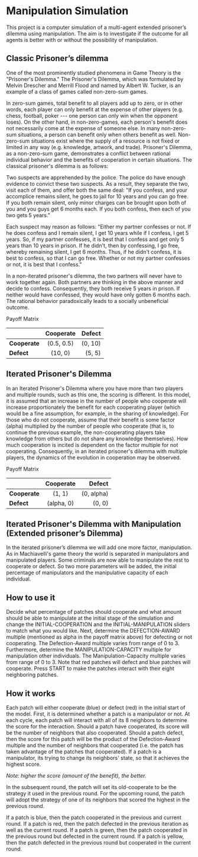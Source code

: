 # Manipulation Simulation

This project is a computer simulation of a multi-agent extended prisoner’s dilemma using manipulation. The aim is to investigate if the outcome for all agents is better with or without the possibility of manipulation. 

## Classic Prisoner’s dilemma

One of the most prominently studied phenomena in Game Theory is the "Prisoner's Dilemma." The Prisoner's Dilemma, which was formulated by Melvin Drescher and Merrill Flood and named by Albert W. Tucker, is an example of a class of games called non-zero-sum games.

In zero-sum games, total benefit to all players add up to zero, or in other words, each player can only benefit at the expense of other players (e.g. chess, football, poker --- one person can only win when the opponent loses). On the other hand, in non-zero-games, each person's benefit does not necessarily come at the expense of someone else. In many non-zero-sum situations, a person can benefit only when others benefit as well. Non-zero-sum situations exist where the supply of a resource is not fixed or limited in any way (e.g. knowledge, artwork, and trade). Prisoner's Dilemma, as a non-zero-sum game, demonstrates a conflict between rational individual behavior and the benefits of cooperation in certain situations. The classical prisoner's dilemma is as follows:

Two suspects are apprehended by the police. The police do have enough evidence to convict these two suspects. As a result, they separate the two, visit each of them, and offer both the same deal: "If you confess, and your accomplice remains silent, he goes to jail for 10 years and you can go free. If you both remain silent, only minor charges can be brought upon both of you and you guys get 6 months each. If you both confess, then each of you two gets 5 years."

Each suspect may reason as follows: "Either my partner confesses or not. If he does confess and I remain silent, I get 10 years while if I confess, I get 5 years. So, if my partner confesses, it is best that I confess and get only 5 years than 10 years in prison. If he didn't, then by confessing, I go free, whereby remaining silent, I get 6 months. Thus, if he didn't confess, it is best to confess, so that I can go free. Whether or not my partner confesses or not, it is best that I confess."

In a non-iterated prisoner's dilemma, the two partners will never have to work together again. Both partners are thinking in the above manner and decide to confess. Consequently, they both receive 5 years in prison. If neither would have confessed, they would have only gotten 6 months each. The rational behavior paradoxically leads to a socially unbeneficial outcome.

Payoff Matrix

|                  | **Cooperate**  | **Defect**    |
| :---             |     :---:      |          ---: |
| **Cooperate**    | (0.5, 0.5)     | (0, 10)       |
| **Defect**       | (10, 0)        |  (5, 5)       |

## Iterated Prisoner's Dilemma

In an Iterated Prisoner's Dilemma where you have more than two players and multiple rounds, such as this one, the scoring is different. In this model, it is assumed that an increase in the number of people who cooperate will increase proportionately the benefit for each cooperating player (which would be a fine assumption, for example, in the sharing of knowledge). For those who do not cooperate, assume that their benefit is some factor (alpha) multiplied by the number of people who cooperate (that is, to continue the previous example, the non-cooperating players take knowledge from others but do not share any knowledge themselves). How much cooperation is incited is dependent on the factor multiple for not cooperating. Consequently, in an iterated prisoner's dilemma with multiple players, the dynamics of the evolution in cooperation may be observed.

Payoff Matrix

|                  | **Cooperate**  | **Defect**    |
| :---             |     :---:      |          ---: |
| **Cooperate**    | (1, 1)         | (0, alpha)    |
| **Defect**       | (alpha, 0)     |  (0, 0)       |

## Iterated Prisoner's Dilemma with Manipulation (Extended prisoner’s Dilemma)

In the iterated prisoner’s dilemma we will add one more factor, manipulation. As in Machiavelli's game theory the world is separated in manipulators and manipulated players. Some criminals are now able to manipulate the rest to cooperate or defect. So two more parameters will be added, the initial percentage of manipulators and the manipulative capacity of each individual.

## How to use it

Decide what percentage of patches should cooperate and what amount should be able to manipulate at the initial stage of the simulation and change the INITIAL-COOPERATION and the INITIAL-MANIPULATION sliders to match what you would like. Next, determine the DEFECTION-AWARD multiple (mentioned as alpha in the payoff matrix above) for defecting or not cooperating. The Defection-Award multiple varies from range of 0 to 3. Furthermore, determine the MANIPULATION-CAPACITY multiple for manipulation other individuals. The Manipulation-Capacity multiple varies from range of 0 to 3.  Note that red patches will defect and blue patches will cooperate. 
Press START to make the patches interact with their eight neighboring patches.

## How it works

Each patch will either cooperate (blue) or defect (red) in the initial start of the model. First, it is determined whether a patch is a manipulator or not. At each cycle, each patch will interact with all of its 8 neighbors to determine the score for the interaction. Should a patch have cooperated, its score will be the number of neighbors that also cooperated. Should a patch defect, then the score for this patch will be the product of the Defection-Award multiple and the number of neighbors that cooperated (i.e. the patch has taken advantage of the patches that cooperated). If a patch is a manipulator, its trying to change its neighbors' state, so that it achieves the highest score.

 _Note: higher the score (amount of the benefit), the better._

In the subsequent round, the patch will set its old-cooperate to be the strategy it used in the previous round. For the upcoming round, the patch will adopt the strategy of one of its neighbors that scored the highest in the previous round.

If a patch is blue, then the patch cooperated in the previous and current round. If a patch is red, then the patch defected in the previous iteration as well as the current round. If a patch is green, then the patch cooperated in the previous round but defected in the current round. If a patch is yellow, then the patch defected in the previous round but cooperated in the current round.

